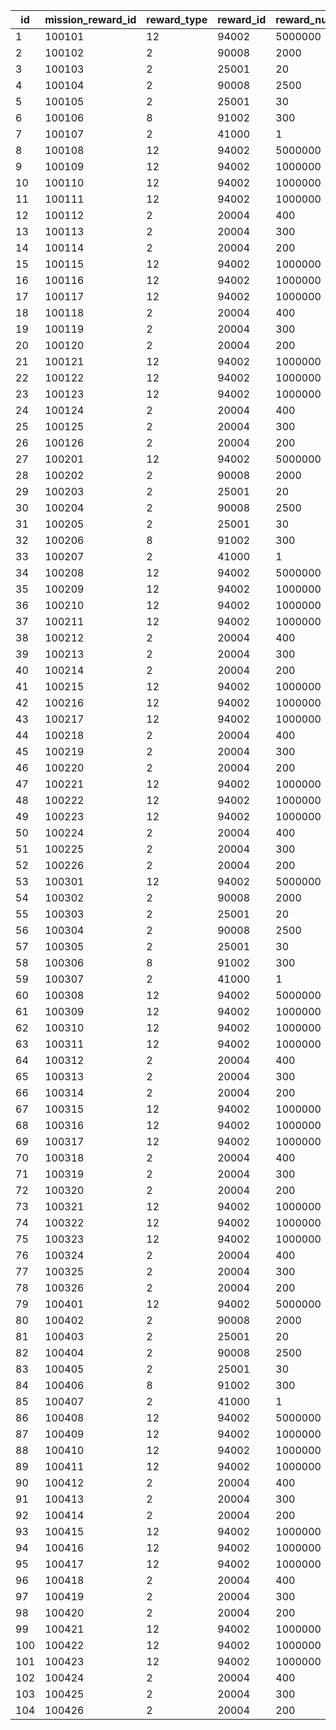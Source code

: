 |id|mission_reward_id|reward_type|reward_id|reward_num|
| --- | --- | --- | --- | --- |
|1|100101|12|94002|5000000|
|2|100102|2|90008|2000|
|3|100103|2|25001|20|
|4|100104|2|90008|2500|
|5|100105|2|25001|30|
|6|100106|8|91002|300|
|7|100107|2|41000|1|
|8|100108|12|94002|5000000|
|9|100109|12|94002|1000000|
|10|100110|12|94002|1000000|
|11|100111|12|94002|1000000|
|12|100112|2|20004|400|
|13|100113|2|20004|300|
|14|100114|2|20004|200|
|15|100115|12|94002|1000000|
|16|100116|12|94002|1000000|
|17|100117|12|94002|1000000|
|18|100118|2|20004|400|
|19|100119|2|20004|300|
|20|100120|2|20004|200|
|21|100121|12|94002|1000000|
|22|100122|12|94002|1000000|
|23|100123|12|94002|1000000|
|24|100124|2|20004|400|
|25|100125|2|20004|300|
|26|100126|2|20004|200|
|27|100201|12|94002|5000000|
|28|100202|2|90008|2000|
|29|100203|2|25001|20|
|30|100204|2|90008|2500|
|31|100205|2|25001|30|
|32|100206|8|91002|300|
|33|100207|2|41000|1|
|34|100208|12|94002|5000000|
|35|100209|12|94002|1000000|
|36|100210|12|94002|1000000|
|37|100211|12|94002|1000000|
|38|100212|2|20004|400|
|39|100213|2|20004|300|
|40|100214|2|20004|200|
|41|100215|12|94002|1000000|
|42|100216|12|94002|1000000|
|43|100217|12|94002|1000000|
|44|100218|2|20004|400|
|45|100219|2|20004|300|
|46|100220|2|20004|200|
|47|100221|12|94002|1000000|
|48|100222|12|94002|1000000|
|49|100223|12|94002|1000000|
|50|100224|2|20004|400|
|51|100225|2|20004|300|
|52|100226|2|20004|200|
|53|100301|12|94002|5000000|
|54|100302|2|90008|2000|
|55|100303|2|25001|20|
|56|100304|2|90008|2500|
|57|100305|2|25001|30|
|58|100306|8|91002|300|
|59|100307|2|41000|1|
|60|100308|12|94002|5000000|
|61|100309|12|94002|1000000|
|62|100310|12|94002|1000000|
|63|100311|12|94002|1000000|
|64|100312|2|20004|400|
|65|100313|2|20004|300|
|66|100314|2|20004|200|
|67|100315|12|94002|1000000|
|68|100316|12|94002|1000000|
|69|100317|12|94002|1000000|
|70|100318|2|20004|400|
|71|100319|2|20004|300|
|72|100320|2|20004|200|
|73|100321|12|94002|1000000|
|74|100322|12|94002|1000000|
|75|100323|12|94002|1000000|
|76|100324|2|20004|400|
|77|100325|2|20004|300|
|78|100326|2|20004|200|
|79|100401|12|94002|5000000|
|80|100402|2|90008|2000|
|81|100403|2|25001|20|
|82|100404|2|90008|2500|
|83|100405|2|25001|30|
|84|100406|8|91002|300|
|85|100407|2|41000|1|
|86|100408|12|94002|5000000|
|87|100409|12|94002|1000000|
|88|100410|12|94002|1000000|
|89|100411|12|94002|1000000|
|90|100412|2|20004|400|
|91|100413|2|20004|300|
|92|100414|2|20004|200|
|93|100415|12|94002|1000000|
|94|100416|12|94002|1000000|
|95|100417|12|94002|1000000|
|96|100418|2|20004|400|
|97|100419|2|20004|300|
|98|100420|2|20004|200|
|99|100421|12|94002|1000000|
|100|100422|12|94002|1000000|
|101|100423|12|94002|1000000|
|102|100424|2|20004|400|
|103|100425|2|20004|300|
|104|100426|2|20004|200|